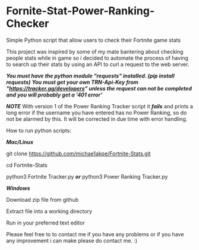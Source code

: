 # Fornite-Stat-Power-Ranking-Checker
Simple Python script that allow users to check their Fortnite game stats

This project was inspired by some of my mate bantering about checking people stats while in game so i decided to automate the process of having to search up their stats by using an API to curl a request to the web server.

***You must have the python module "requests" installed. (pip install requests)***
***You must get your own TRN-Api-Key from "https://tracker.gg/developers" unless the request can not be completed and you will probably get a '401 error'***

***NOTE***
With version 1 of the Power Ranking Tracker script it ***fails*** and prints a long error if the username you have entered has no Power Ranking, so do not be alarmed by this. It will be corrected in due time with error handling.

How to run python scripts:

***Mac/Linux***

git clone https://github.com/michae1akpe/Fortnite-Stats.git

cd Fortnite-Stats

python3 Fortnite Tracker.py ***or*** python3 Power Ranking Tracker.py

***Windows***

Download zip file from github

Extract file into a working directory

Run in your preferred text editor


Please feel free to to contact me if you have any problems or if you have any improvement i can make please do contact me. :)
